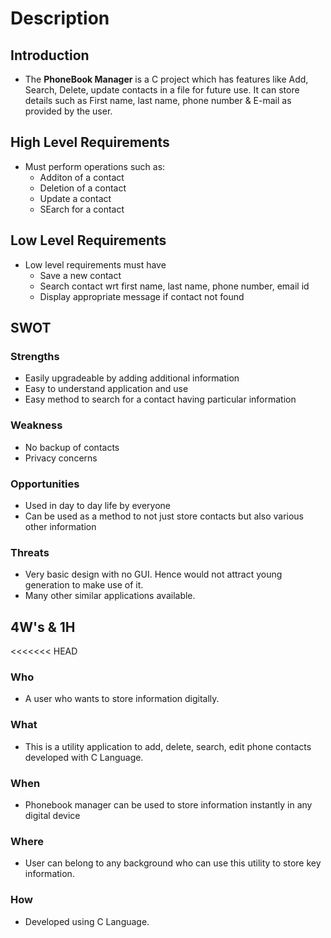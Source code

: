 # Description
## Introduction
* The **PhoneBook Manager** is a C project which has features like Add, Search, Delete, update contacts in a file for future use. It can store details such as First name, last name, phone number & E-mail as provided by the user.  

## High Level Requirements
* Must perform operations such as:
    -  Additon of a contact
    -  Deletion of a contact
    -  Update a contact
    -  SEarch for a contact

## Low Level Requirements
* Low level requirements must have
    - Save a new contact
    - Search contact wrt first name, last name, phone number, email id
    - Display appropriate message if contact not found
 

## SWOT

### Strengths
- Easily upgradeable by adding additional information 
- Easy to understand application and use
- Easy method to search for a contact having particular information

 ### Weakness 
- No backup of contacts
- Privacy concerns

### Opportunities
- Used in day to day life by everyone
- Can be used as a method to not just store contacts but also various other information

### Threats
- Very basic design with no GUI. Hence would not attract young generation to make use of it.
- Many other similar applications available.


## 4W's & 1H

<<<<<<< HEAD
### Who
- A user who wants to store information digitally.

### What
- This is a utility application to add, delete, search, edit phone contacts developed with C Language.

### When 
- Phonebook manager can be used to store information instantly in any digital device

### Where
- User can belong to any background who can use this utility to store key information.

### How
- Developed using C Language.

